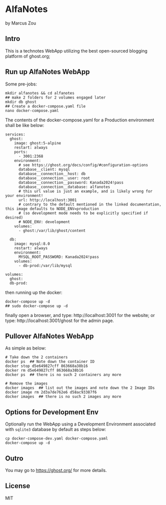 # AlfaNotes

by Marcus Zou

## Intro

This is a technotes WebApp utilizing the best open-sourced blogging platform of ghost.org;

## Run up AlfaNotes WebApp

Some pre-jobs:

```shell
mkdir alfanotes && cd alfanotes
## make 2 folders for 2 volumes engaged later
mkdir db ghost
## Create a docker-compose.yaml file
nano docker-compose.yaml
```

The contents of the docker-compose.yaml for a Production environment shall be like below:

```textfile
services:
  ghost:
    image: ghost:5-alpine
    restart: always
    ports:
      - 3001:2368
    environment:
      # see https://ghost.org/docs/config/#configuration-options
      database__client: mysql
      database__connection__host: db
      database__connection__user: root
      database__connection__password: Kanada2024!pass
      database__connection__database: alfanotes
      # this url value is just an example, and is likely wrong for your environment!
      url: http://localhost:3001
      # contrary to the default mentioned in the linked documentation, this image defaults to NODE_ENV=production
      # (so development mode needs to be explicitly specified if desired)
      # NODE_ENV: development
    volumes:
      - ghost:/var/lib/ghost/content

  db:
    image: mysql:8.0
    restart: always
    environment:
      MYSQL_ROOT_PASSWORD: Kanada2024!pass
    volumes:
      - db-prod:/var/lib/mysql

volumes:
  ghost:
  db-prod:
```

then running up the docker:

```shell
docker-compose up -d
## sudo docker-compose up -d
```

finally open a browser,
and type: http://localhost:3001 for the website;
or type: http://localhost:3001/ghost for the admin page.

## Pullover AlfaNotes WebApp

As simple as below:

```shell
# Take down the 2 containers
docker ps  ## Note down the container ID
docker stop d5e649827cff 863668a38b16
docker rm d5e649827cff 863668a38b16
docker ps  ## there is no such 2 containers any more

# Remove the images
docker images  ## list out the images and note down the 2 Image IDs
docker image rm 2d3a7de762e6 d58ac93387f6
docker images  ## there is no such 2 images any more
```

## Options for Development Env

Optionally run the WebApp using a Development Environment associated with `sqlite3` database by default as steps below:

```shell
cp docker-compose-dev.yaml docker-compose.yaml
docker-compose up -d
```

## Outro

You may go to https://ghost.org/ for more details.

## License

MIT
